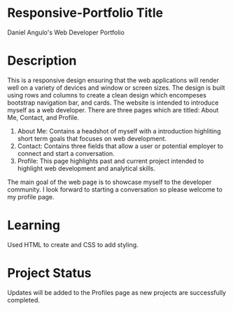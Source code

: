 # Responsive-Portfolio Title
Daniel Angulo's Web Developer Portfolio

# Description
This is a responsive design ensuring that the web applications will render well on a variety of devices and window or screen sizes. The design is built 
using rows and columns to create a clean design which encompeses bootstrap navigation bar, and cards.
The website is intended to introduce myself as a web developer. There are three pages which are titled: About Me, Contact, and Profile.
1) About Me: Contains a headshot of myself with a introduction highliting short term goals that focuses on web development.
2) Contact: Contains three fields that allow a user or potential employer to connect and start a conversation.
3) Profile: This page highlights past and current project intended to highlight web development and analytical skills.

The main goal of the web page is to showcase myself to the developer community. I look forward to starting a conversation so please welcome to my profile page.

# Learning
Used HTML to create and CSS to add styling. 

# Project Status
Updates will be added to the Profiles page as new projects are successfully completed.